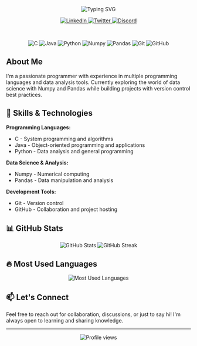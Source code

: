 <div align="center">
  
  <!-- ANIMATED WELCOME BANNER -->
  <img src="https://readme-typing-svg.herokuapp.com?font=Fira+Code&weight=600&size=32&duration=3000&pause=1000&color=58A6FF&center=true&vCenter=true&random=false&width=600&height=70&lines=Hi+there!+I'm+Shiwangi+👋;Creating+Digital+Experiences;Let's+build+something+amazing!" alt="Typing SVG" />
  
  
  <!-- SOCIAL BADGES -->
  <p>
    <a href="https://www.linkedin.com/in/shiwangi-91a3042a2/" target="_blank">
      <img src="https://img.shields.io/badge/LinkedIn-0077B5?style=for-the-badge&logo=linkedin&logoColor=white" alt="LinkedIn">
    </a>
    <a href="https://x.com/Shiwangi3003" target="_blank">
      <img src="https://img.shields.io/badge/Twitter-1DA1F2?style=for-the-badge&logo=twitter&logoColor=white" alt="Twitter">
    </a>
    <a href="https://discord.com/users/1235403118771048500" target="_blank">
      <img src="https://img.shields.io/badge/Discord-5865F2?style=for-the-badge&logo=discord&logoColor=white" alt="Discord">
    </a>
  </p>
  
  <!-- TECH STACK BADGES -->
  <br />
  <p>
    <!-- Programming Languages -->
    <img src="https://img.shields.io/badge/C-00599C?style=for-the-badge&logo=c&logoColor=white" alt="C">
    <img src="https://img.shields.io/badge/Java-ED8B00?style=for-the-badge&logo=openjdk&logoColor=white" alt="Java">
    <img src="https://img.shields.io/badge/Python-3776AB?style=for-the-badge&logo=python&logoColor=white" alt="Python">
    <!-- Libraries -->
    <img src="https://img.shields.io/badge/Numpy-013243?style=for-the-badge&logo=numpy&logoColor=white" alt="Numpy">
    <img src="https://img.shields.io/badge/Pandas-150458?style=for-the-badge&logo=pandas&logoColor=white" alt="Pandas">
    <!-- Tools -->
    <img src="https://img.shields.io/badge/Git-F05032?style=for-the-badge&logo=git&logoColor=white" alt="Git">
    <img src="https://img.shields.io/badge/GitHub-181717?style=for-the-badge&logo=github&logoColor=white" alt="GitHub">
  </p>
  
</div>

## About Me

I'm a passionate programmer with experience in multiple programming languages and data analysis tools. Currently exploring the world of data science with Numpy and Pandas while building projects with version control best practices.

## 🚀 Skills & Technologies

**Programming Languages:**
- C - System programming and algorithms
- Java - Object-oriented programming and applications
- Python - Data analysis and general programming

**Data Science & Analysis:**
- Numpy - Numerical computing
- Pandas - Data manipulation and analysis

**Development Tools:**
- Git - Version control
- GitHub - Collaboration and project hosting

## 📊 GitHub Stats

<div align="center">
  <img src="https://github-readme-stats.vercel.app/api?username=Shiwangi3003&show_icons=true&theme=dark" alt="GitHub Stats" />
  <img src="https://github-readme-streak-stats.herokuapp.com/?user=Shiwangi3003&theme=dark" alt="GitHub Streak" />
</div>

## 🔥 Most Used Languages

<div align="center">
  <img src="https://github-readme-stats.vercel.app/api/top-langs/?username=Shiwangi3003&layout=compact&theme=dark" alt="Most Used Languages" />
</div>

## 📫 Let's Connect

Feel free to reach out for collaboration, discussions, or just to say hi! I'm always open to learning and sharing knowledge.

---

<div align="center">
  <img src="https://komarev.com/ghpvc/?username=Shiwangi3003&color=blueviolet" alt="Profile views" />
</div>
